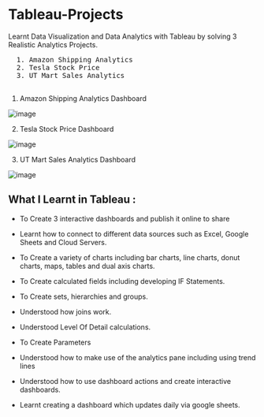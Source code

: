 # Tableau-Projects
Learnt Data Visualization and Data Analytics with Tableau by solving 3 Realistic Analytics Projects.

  <pre>
  1. Amazon Shipping Analytics    
  2. Tesla Stock Price            
  3. UT Mart Sales Analytics            
  </pre>

1. Amazon Shipping Analytics Dashboard

![image](https://github.com/user-attachments/assets/4f08fb9b-a17c-4d86-8600-96fde7c16228)

2. Tesla Stock Price Dashboard

![image](https://github.com/user-attachments/assets/2efabb0f-a8c7-48d7-966c-033976128c67)

3. UT Mart Sales Analytics Dashboard

![image](https://github.com/user-attachments/assets/25e2f360-e742-4548-b64d-f86ecf6686e1)



## What I Learnt in Tableau :



  - To Create 3 interactive dashboards and publish it online to share

  - Learnt how to connect to different data sources such as Excel, Google Sheets and Cloud Servers.

  - To Create a variety of charts including bar charts, line charts, donut charts, maps, tables and dual axis charts.

  - To Create calculated fields including developing IF Statements.

  - To Create sets, hierarchies and groups.

  - Understood how joins work.

  - Understood Level Of Detail calculations.

  - To Create Parameters

  - Understood how to make use of the analytics pane including using trend lines

  - Understood how to use dashboard actions and create interactive dashboards.

  - Learnt creating a dashboard which updates daily via google sheets.            

  
  
